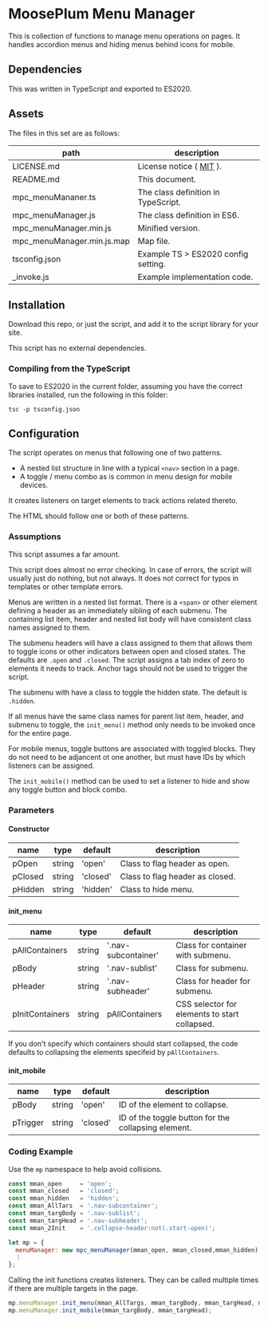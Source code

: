 # MoosePlum Menu Manager

This is collection of functions to manage menu operations on pages. It handles accordion menus and hiding menus behind icons for mobile.

## Dependencies

This was written in TypeScript and exported to ES2020.

## Assets

The files in this set are as follows:

| path                       | description                                        |
| -------------------------- | -------------------------------------------------- |
| LICENSE.md                 | License notice ( [MIT](https://mit-license.org) ). |
| README.md                  | This document.                                     |
| mpc_menuMananer.ts         | The class definition in TypeScript.                |
| mpc_menuManager.js         | The class definition in ES6.                       |
| mpc_menuManager.min.js     | Minified version.                                  |
| mpc_menuManager.min.js.map | Map file.                                          |
| tsconfig.json              | Example TS > ES2020 config setting.                |
| _invoke.js                 | Example implementation code.                       |

## Installation

Download this repo, or just the script, and add it to the script library for your site.

This script has no external dependencies.

### Compiling from the TypeScript

To save to ES2020 in the current folder, assuming you have the correct libraries installed, run the following in this folder:

`tsc -p tsconfig.json`

## Configuration

The script operates on menus that following one of two patterns.

- A nested list structure in line with a typical `<nav>` section in a page.
- A toggle / menu combo as is common in menu design for mobile devices.

It creates listeners on target elements to track actions related thereto.

The HTML should follow one or both of these patterns.

### Assumptions

This script assumes a far amount.

This script does almost no error checking. In case of errors, the script will usually just do nothing, but not always. It does not correct for typos in templates or other template errors.

Menus are written in a nested list format. There is a `<span>` or other element defining a header as an immediately sibling of each submenu. The containing list item, header and nested list body will have consistent class names assigned to them.

The submenu headers will have a class assigned to them that allows them to toggle icons or other indicators between open and closed states. The defaults are `.open` and `.closed`. The script assigns a tab index of zero to elements it needs to track. Anchor tags should not be used to trigger the script.

The submenu with have a class to toggle the hidden state. The default is `.hidden`.

If all menus have the same class names for parent list item, header, and submenu to toggle, the `init_menu()` method only needs to be invoked once for the entire page.

For mobile menus, toggle buttons are associated with toggled blocks. They do not need to be adjancent ot one another, but must have IDs by which listeners can be assigned.

The `init_mobile()` method can be used to set a listener to hide and show any toggle button and block combo.

### Parameters

#### Constructor

| name    | type   | default  | description                     |
| ------- | ------ | -------- | ------------------------------- |
| pOpen   | string | 'open'   | Class to flag header as open.   |
| pClosed | string | 'closed' | Class to flag header as closed. |
| pHidden | string | 'hidden' | Class to hide menu.             |

#### init_menu

| name            | type   | default             | description                                   |
| --------------- | ------ | ------------------- | --------------------------------------------- |
| pAllContainers  | string | '.nav-subcontainer' | Class for container with submenu.             |
| pBody           | string | '.nav-sublist'      | Class for submenu.                            |
| pHeader         | string | '.nav-subheader'    | Class for header for submenu.                 |
| pInitContainers | string | pAllContainers      | CSS selector for elements to start collapsed. |

If you don't specify which containers should start collapsed, the code defaults to collapsing the elements specifeid by `pAllContainers`.

#### init_mobile

| name     | type   | default  | description                                         |
| -------- | ------ | -------- | --------------------------------------------------- |
| pBody    | string | 'open'   | ID of the element to collapse.                      |
| pTrigger | string | 'closed' | ID of the toggle button for the collapsing element. |

### Coding Example

Use the `mp` namespace to help avoid collisions.

```js
const mman_open     = 'open';
const mman_closed   = 'closed';
const mman_hidden   = 'hidden';
const mman_AllTars  = '.nav-subcontainer';
const mman_targBody = '.nav-sublist';
const mman_targHead = '.nav-subheader';
const mman_2Init    = '.collapse-header:not(.start-open)';

let mp = {
  menuManager: new mpc_menuManager(mman_open, mman_closed,mman_hidden),
  ⋮
};
```

Calling the init functions creates listeners. They can be called multiple times if there are multiple targets in the page.

```js
mp.menuManager.init_menu(mman_AllTargs, mman_targBody, mman_targHead, mman_2Init);
mp.menuManager.init_mobile(mman_targBody, mman_targHead);
```

